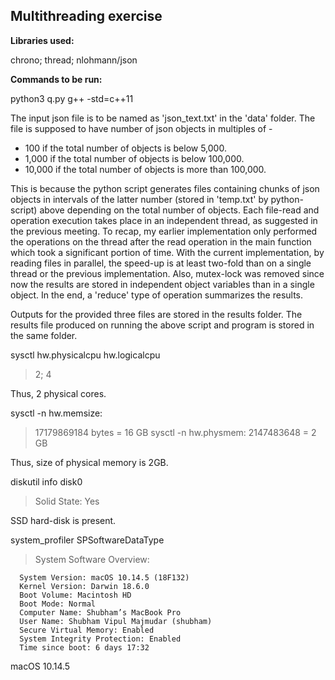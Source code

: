 ## Multithreading exercise

**Libraries used:**

chrono; thread; nlohmann/json

**Commands to be run:**

python3 q.py
g++ -std=c++11

The input json file is to be named as 'json_text.txt' in the 'data' folder.
The file is supposed to have number of json objects in multiples of -

- 100 if the total number of objects is below 5,000.
- 1,000 if the total number of objects is below 100,000.
- 10,000 if the total number of objects is more than 100,000.

This is because the python script generates files containing chunks of json objects in intervals of the latter number (stored in 'temp.txt' by python-script) above depending on the total number of objects. Each file-read and operation execution takes place in an independent thread, as suggested in the previous meeting. 
To recap, my earlier implementation only performed the operations on the thread after the read operation in the main function which took a significant portion of time. With the current implementation, by reading files in parallel, the speed-up is at least two-fold than on a single thread or the previous implementation. Also, mutex-lock was removed since now the results are stored in independent object variables than in a single object. In the end, a 'reduce' type of operation summarizes the results.

Outputs for the provided three files are stored in the results folder. The results file produced on running the above script and program is stored in the same folder.

sysctl hw.physicalcpu hw.logicalcpu
> 2; 4

Thus, 2 physical cores.

sysctl -n hw.memsize: 
> 17179869184 bytes = 16 GB
sysctl -n hw.physmem: 
> 2147483648 = 2 GB

Thus, size of physical memory is 2GB.

diskutil info disk0
>  Solid State:               Yes

SSD hard-disk is present.

system_profiler SPSoftwareDataType
> System Software Overview:

      System Version: macOS 10.14.5 (18F132)
      Kernel Version: Darwin 18.6.0
      Boot Volume: Macintosh HD
      Boot Mode: Normal
      Computer Name: Shubham’s MacBook Pro
      User Name: Shubham Vipul Majmudar (shubham)
      Secure Virtual Memory: Enabled
      System Integrity Protection: Enabled
      Time since boot: 6 days 17:32

macOS 10.14.5




